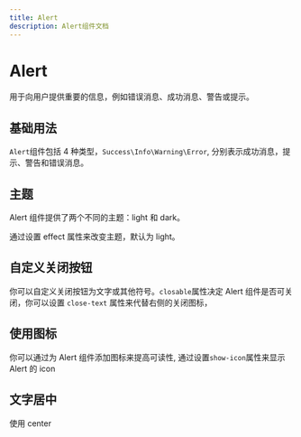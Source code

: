 ```yaml
---
title: Alert
description: Alert组件文档
---
```


# Alert

用于向用户提供重要的信息，例如错误消息、成功消息、警告或提示。

## 基础用法

<!-- 表示行内的代码片段 -->

`Alert`组件包括 4 种类型，`Success\Info\Warning\Error`, 分别表示成功消息，提示、警告和错误消息。

<preview path="../demo/Alert/Basic.vue"></preview>

<!-- 主要作用是在文档里对组件进行预览展示 -->

## 主题

Alert 组件提供了两个不同的主题：light 和 dark。

通过设置 effect 属性来改变主题，默认为 light。
<preview path="../demo/Alert/Effect.vue"></preview>

## 自定义关闭按钮

你可以自定义关闭按钮为文字或其他符号。`closable`属性决定 Alert 组件是否可关闭，你可以设置 `close-text` 属性来代替右侧的关闭图标，
<preview path="../demo/Alert/Close.vue"></preview>

## 使用图标

你可以通过为 Alert 组件添加图标来提高可读性, 通过设置`show-icon`属性来显示 Alert 的 icon
<preview path="../demo/Alert/Icon.vue"></preview>

## 文字居中

使用 center
<preview path="../demo/Alert/Center.vue"></preview>

